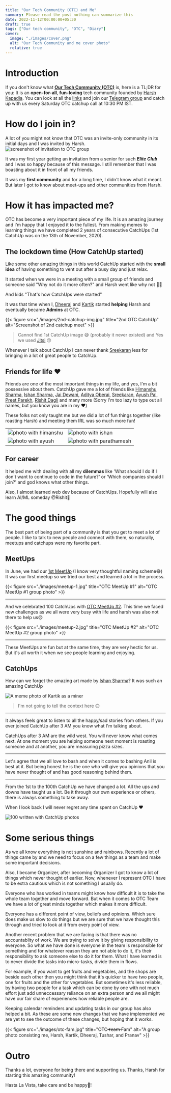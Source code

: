 ```yaml
---
title: "Our Tech Community (OTC) and Me"
summary: Please read the post nothing can summarize this
date: 2022-11-12T00:00:00+05:30
draft: true
tags: ["Our tech community", "OTC", "Diary"]
cover:
  image: "./images/cover.png"
  alt: "Our Tech Community and me cover photo"
  relative: true
---
```


# Introduction

If you don't know what **[Our Tech Community (OTC)](https://ourtech.community)** is, here is a TL;DR for you: It is an **open-for-all**, **fun-loving** tech community founded by [Harsh Kapadia](https://links.harshkapadia.me). You can look at all the [links](https://links.ourtech.community) and join our [Telegram group](https://t.me/OurTechComm) and catch up with us every Saturday OTC catchup call at 10:30 PM IST.

# How do I join in?

A lot of you might not know that OTC was an invite-only community in its initial days and I was invited by Harsh.
![screenshot of invitation to OTC group](./images/otc-invite-msg.png)

It was my first year getting an invitation from a senior for such _**Elite Club**_ and I was so happy because of this message. I still remember that I was boasting about it in front of all my friends.

It was my **first community** and for a long time, I didn't know what it meant. But later I got to know about meet-ups and other communities from Harsh.

# How it has impacted me?

OTC has become a very important piece of my life. It is an amazing journey and I'm happy that I enjoyed it to the fullest. From making memes to learning things we have completed 2 years of consecutive CatchUps (1st CatchUp was on the 13th of November, 2020).

## The lockdown time (How CatchUp started)

Like some other amazing things in this world CatchUp started with the **small idea** of having something to vent out after a busy day and just relax.

It started when we were in a meeting with a small group of friends and someone said "Why not do it more often?" and Harsh went like why not 🤷‍♂️

And kids "That's how CatchUps were started"

It was that time when I, [Dheeraj](https://twitter.com/DhiruCodes/) and [Kartik](https://twitter.com/KartikSoneji_) started **helping** Harsh and eventually became **Admins** at OTC.

{{< figure src="./images/2nd-catchup-img.jpg" title="2nd OTC CatchUp" alt="Screenshot of 2nd catchup meet" >}}

> Cannot find 1st CatchUp image 😅 (probably it never existed) and Yes we used [Jitsi](https://meet.jit.si) 🙃

Whenever I talk about CatchUp I can never thank [Sreekaran](https://twitter.com/skxrxn) less for bringing in a lot of great people to CatchUp.

## Friends for life ❤️

Friends are one of the most important things in my life, and yes, I'm a bit possessive about them. CatchUp gave me a lot of friends like [Himanshu Sharma](https://twitter.com/_SharmaHimanshu), [Ishan Sharma](https://twitter.com/ishandeveloper), [Jai Dewani](https://twitter.com/jai_dewani), [Aditya Oberai](https://twitter.com/adityaoberai1), [Sreekaran](https://twitter.com/skxrxn), [Ayush Pal](https://twitter.com/pal_codes), [Preet Parekh](https://twitter.com/TmPreet), [Rishit Dagli](https://twitter.com/rishit_dagli) and many more (Sorry I'm too lazy to type out all names, but you know you are in my ❤️)

These folks not only taught me but we did a lot of fun things together (like roasting Harsh) and meeting them IRL was so much more fun!

|                                               |                                                    |
| --------------------------------------------- | -------------------------------------------------- |
| ![photo with himanshu](./images/himanshu.jpg) | ![photo with ishan](./images/ishan.jpg)            |
| ![photo with ayush](./images/ayush.jpg)       | ![photo with parathamesh](./images/prathamesh.jpg) |

## For career

It helped me with dealing with all my **dilemmas** like 'What should I do if I don't want to continue to code in the future?' or 'Which companies should I join?' and god knows what other things.

Also, I almost learned web dev because of CatchUps. Hopefully will also learn AI/ML someday @Rishit👀

# The good things

The best part of being part of a community is that you get to meet a lot of people. I like to talk to new people and connect with them, so naturally, meetups and catchups were my favorite part.

## MeetUps

In June, we had our [1st MeetUp](https://meetup.ourtech.community/1) (I know very thoughtful naming scheme😅)
It was our first meetup so we tried our best and learned a lot in the process.

{{< figure src="./images/meetup-1.jpg" title="OTC MeetUp #1" alt="OTC MeetUp #1 group photo" >}}

---

And we celebrated 100 CatchUps with [OTC MeetUp #2](https://meetup.ourtech.community/2).
This time we faced new challenges as we all were very busy with life and harsh was also not there to help us😢

{{< figure src="./images/meetup-2.jpg" title="OTC MeetUp #2" alt="OTC MeetUp #2 group photo" >}}

---

These MeetUps are fun but at the same time, they are very hectic for us. But it's all worth it when we see people learning and enjoying.

## CatchUps

How can we forget the amazing art made by [Ishan Sharma](https://twitter.com/ishandeveloper)? It was such an amazing CatchUp

![A meme photo of Kartik as a miner](./images/kartik-meme-photo.png)

> I'm not going to tell the context here 🙃

---

It always feels great to listen to all the happy/sad stories from others. If you ever joined CatchUp after 3 AM you know what I'm talking about.

CatchUps after 3 AM are the wild west. You will never know what comes next. At one moment you are helping someone next moment is roasting someone and at another, you are measuring pizza sizes.

---

Let's agree that we all love to bash and when it comes to bashing Anil is best at it. But being honest he is the one who will give you opinions that you have never thought of and has good reasoning behind them.

---

From the 1st to the 100th CatchUp we have changed a lot. All the ups and downs have taught us a lot. Be it through our own experience or others, there is always something to take away.

When I look back I will never regret any time spent on CatchUp ❤️

![100 written with CatchUp photos](./images/100-catchups.png)

# Some serious things

As we all know everything is not sunshine and rainbows. Recently a lot of things came by and we need to focus on a few things as a team and make some important decisions.

Also, I became Organizer, after becoming Organizer I got to know a lot of things which never thought of earlier. Now, whenever I represent OTC I have to be extra cautious which is not something I usually do.

Everyone who has worked in teams might know how difficult it is to take the whole team together and move forward. But when it comes to OTC Team we have a lot of great minds together which makes it more difficult.

Everyone has a different point of view, beliefs and opinions. Which sure does make us slow to do things but we are sure that we have thought this through and tried to look at it from every point of view.

Another recent problem that we are facing is that there was no accountablity of work. We are trying to solve it by giving responsibility to everyone. So what we have done is everyone in the team is responsible for something and for whatever reason they are not able to do it, it's their responsibility to ask someone else to do it for them. What I have learned is to never divide the tasks into micro-tasks, divide them in flows.

For example, if you want to get fruits and vegetables, and the shops are beside each other then you might think that it's quicker to have two people, one for fruits and the other for vegetables. But sometimes it's less reliable, by having two people for a task which can be done by one with not much effort just add unneccessary reliance on an extra person and we all might have our fair share of experiences how reliable people are.

Keeping calendar reminders and updating tasks in our group has also helped a bit. As these are some new changes that we have implemented we are yet to see the outcome of these changes, but hoping that it works.

{{< figure src="./images/otc-fam.jpg" title="OTC  ̶T̶e̶a̶m̶ Fam" alt="A group photo consisting me, Harsh, Kartik, Dheeraj, Tushar, and Pranav" >}}

# Outro

Thanks a lot, everyone for being there and supporting us. Thanks, Harsh for starting this amazing community!

Hasta La Vista, take care and be happy🙂!
